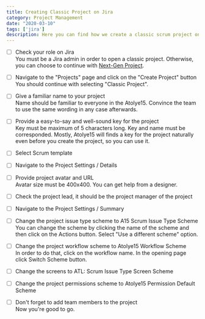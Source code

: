 ```yaml
---
title: Creating Classic Project on Jira
category: Project Management
date: "2020-03-10"
tags: ['jira']
description: Here you can find how we create a classic scrum project on Jira.
---
```


- [ ] Check your role on Jira  
You must be a Jira admin in order to open a classic project. Otherwise, you can choose to continue with [Next-Gen Project](https://checklist.atolye15.com/checklist/creating-next-gen-project-on-jira).

- [ ] Navigate to the "Projects" page and click on the "Create Project" button   
You should continue with selecting "Classic Project".

- [ ] Give a familiar name to your project  
Name should be familiar to everyone in the Atolye15. Convince the team to use the same wording in any case afterwards.

- [ ] Provide a easy-to-say and well-sound key for the project  
Key must be maximum of 5 characters long. Key and name must be corresponded. Mostly, Atolye15 will finds a key for the project naturally even before you create the project, so you can use it.

- [ ] Select Scrum template  

- [ ] Navigate to the Project Settings / Details

- [ ] Provide project avatar and URL     
Avatar size must be 400x400. You can get help from a designer.

- [ ] Check the project lead, it should be the project manager of the project  

- [ ] Navigate to the Project Settings / Summary    

- [ ] Change the project issue type scheme to A15 Scrum Issue Type Scheme  
You can change the scheme by clicking the name of the scheme and then click on the Actions button. Select "Use a different scheme" option.

- [ ] Change the project workflow scheme to Atolye15 Workflow Scheme  
In order to do that, click on the workflow name. In the opening page click Switch Scheme button.

- [ ] Change the screens to ATL: Scrum Issue Type Screen Scheme  

- [ ] Change the project permissions scheme to Atolye15 Permission Default Scheme

- [ ] Don't forget to add team members to the project  
Now you're good to go.
